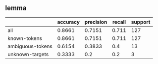 
## lemma

|                  | accuracy | precision | recall | support |
|------------------|----------|-----------|--------|---------|
| all              | 0.8661   | 0.7151    | 0.711  | 127     |
| known-tokens     | 0.8661   | 0.7151    | 0.711  | 127     |
| ambiguous-tokens | 0.6154   | 0.3833    | 0.4    | 13      |
| unknown-targets  | 0.3333   | 0.2       | 0.2    | 3       |

